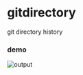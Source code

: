 # gitdirectory

git directory history

### demo

![output](https://user-images.githubusercontent.com/40336622/89439061-9c877780-d784-11ea-8ba2-27ae7b12625f.gif)
